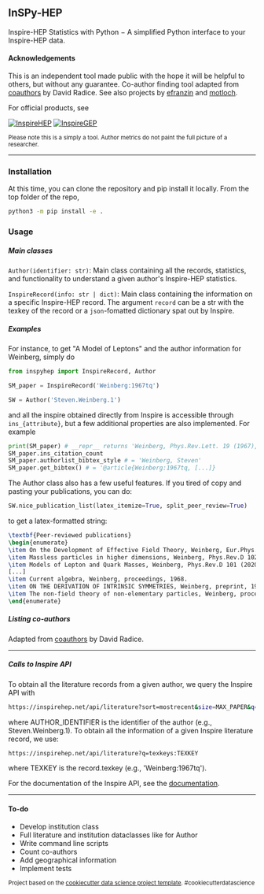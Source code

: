 ## InSPy-HEP

Inspire-HEP Statistics with Python $-$ A simplified Python interface to your Inspire-HEP data.


#### Acknowledgements
This is an independent tool made public with the hope it will be helpful to others, but without any guarantee. 
Co-author finding tool adapted from [coauthors](https://bitbucket.org/dradice/coauthors/src/master/) by David Radice. See also projects by [efranzin](https://github.com/efranzin/python) and [motloch](https://github.com/motloch/track_inspire-hep_citations).

For official products, see

[![InspireHEP](https://img.shields.io/badge/Inspire_HEP-.net-lightcyan.svg)](https://inspirehep.net/) [![InspireGEP](https://img.shields.io/badge/Inspire_HEP-on_GitHub-pink.svg)](https://github.com/inspirehep) 


<p><small>Please note this is a simply a tool. Author metrics do not paint the full picture of a researcher.
</small></p>

---
### Installation

At this time, you can clone the repository and pip install it locally. From the top folder of the repo,
```sh
python3 -m pip install -e .
```

### Usage

##### Main classes

`Author(identifier: str)`: Main class containing all the records, statistics, and functionality to understand a given author's Inspire-HEP statistics.

`InspireRecord(info: str | dict)`: Main class containing the information on a specific Inspire-HEP record. The argument `record` can be a str with the texkey of the record or a `json`-fomatted dictionary spat out by Inspire.

##### Examples 

For instance, to get "A Model of Leptons" and the author information for Weinberg, simply do
```py
from inspyhep import InspireRecord, Author

SM_paper = InspireRecord('Weinberg:1967tq')

SW = Author('Steven.Weinberg.1')
```
and all the inspire obtained directly from Inspire is accessible through `ins_{attribute}`, but a few additional properties are also implemented. For example
``` py
print(SM_paper) # __repr__ returns 'Weinberg, Phys.Rev.Lett. 19 (1967), 1967.'
SM_paper.ins_citation_count
SM_paper.authorlist_bibtex_style # = 'Weinberg, Steven'
SM_paper.get_bibtex() # = '@article{Weinberg:1967tq, [...]}
```

The Author class also has a few useful features. If you tired of copy and pasting your publications, you can do:
``` py
SW.nice_publication_list(latex_itemize=True, split_peer_review=True)
```
to get a latex-formatted string:
```latex
\textbf{Peer-reviewed publications}
\begin{enumerate}
\item On the Development of Effective Field Theory, Weinberg, Eur.Phys.J.H 46 (2021) 1 6, 2021, arXiv:2101.04241 [hep-th], [citations: 10].
\item Massless particles in higher dimensions, Weinberg, Phys.Rev.D 102 (2020) 9 095022, 2020, arXiv:2010.05823 [hep-th], [citations: 10].
\item Models of Lepton and Quark Masses, Weinberg, Phys.Rev.D 101 (2020) 3 035020, 2020, arXiv:2001.06582 [hep-th], [citations: 
[...]
\item Current algebra, Weinberg, proceedings, 1968.
\item ON THE DERIVATION OF INTRINSIC SYMMETRIES, Weinberg, preprint, 1963.
\item The non-field theory of non-elementary particles, Weinberg, proceedings, 1962.
\end{enumerate}
```

##### Listing co-authors

Adapted from [coauthors](https://bitbucket.org/dradice/coauthors/src/master/) by David Radice.






---
##### Calls to Inspire API

To obtain all the literature records from a given author, we query the Inspire API with
```sh
https://inspirehep.net/api/literature?sort=mostrecent&size=MAX_PAPER&q=a AUTHOR_IDENTIFIER
```
where AUTHOR_IDENTIFIER is the identifier of the author (e.g., Steven.Weinberg.1).
To obtain all the information of a given Inspire literature record, we use:
```sh
https://inspirehep.net/api/literature?q=texkeys:TEXKEY
```
where TEXKEY is the record.texkey (e.g., 'Weinberg:1967tq'). 

For the documentation of the Inspire API, see the [documentation](https://github.com/inspirehep/rest-api-doc).

--------

#### To-do

* Develop institution class
* Full literature and institution dataclasses like for Author
* Write command line scripts
* Count co-authors
* Add geographical information
* Implement tests


<p><small>Project based on the <a target="_blank" href="https://drivendata.github.io/cookiecutter-data-science/">cookiecutter data science project template</a>. #cookiecutterdatascience</small></p>
